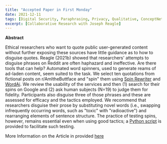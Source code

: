 ```yaml
---
title: "Accepted Paper in First Monday"
date: 2021-12-11
tags: [Digital Security, Paraphrasing, Privacy, Qualitative, ConceptNet, Natural Language Processing, Reddit]
excerpt: [Collaborative Research with Joseph Reagle]
---
```


**Abstract**

Ethical researchers who want to quote public user-generated content without further exposing these sources have little guidance as to how to disguise quotes. Reagle (2021b) showed that researchers' attempts to disguise phrases on Reddit are often haphazard and ineffective. Are there tools that can help? Automated word spinners, used to generate reams of ad-laden content, seem suited to the task. We select ten quotations from fictional posts on r/AmItheButtface and "spin" them using [Spin Rewriter](https://www.spinrewriter.com/log-in) and [WordAi](https://wordai.com/). We review the usability of the services and then (1) search for their spins on Google and (2) ask human subjects (N=19) to judge them for fidelity. Participants also disguise three of those phrases and these are assessed for efficacy and the tactics employed. We recommend that researchers disguise their prose by substituting novel words (i.e., swapping infrequently occurring words, such as "toxic" with "radioactive") and rearranging elements of sentence structure. The practice of testing spins, however, remains essential even when using good tactics; a [Python script](https://github.com/reagle/reddit) is provided to facilitate such testing.

More Information on the Article in provided [here](https://reagle.org/joseph/2020/spin/spin.html)